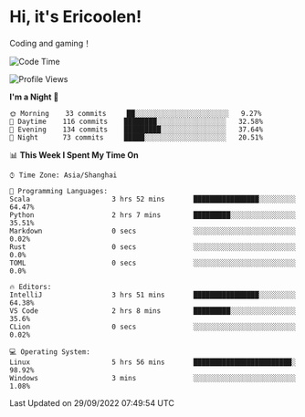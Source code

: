 # Hi, it's Ericoolen!
Coding and gaming！

<!--START_SECTION:waka-->
![Code Time](http://img.shields.io/badge/Code%20Time-405%20hrs%2052%20mins-blue)

![Profile Views](http://img.shields.io/badge/Profile%20Views-1-blue)

**I'm a Night 🦉** 

```text
🌞 Morning    33 commits     ██░░░░░░░░░░░░░░░░░░░░░░░   9.27% 
🌆 Daytime    116 commits    ████████░░░░░░░░░░░░░░░░░   32.58% 
🌃 Evening    134 commits    █████████░░░░░░░░░░░░░░░░   37.64% 
🌙 Night      73 commits     █████░░░░░░░░░░░░░░░░░░░░   20.51%

```


📊 **This Week I Spent My Time On** 

```text
⌚︎ Time Zone: Asia/Shanghai

💬 Programming Languages: 
Scala                    3 hrs 52 mins       ████████████████░░░░░░░░░   64.47% 
Python                   2 hrs 7 mins        █████████░░░░░░░░░░░░░░░░   35.51% 
Markdown                 0 secs              ░░░░░░░░░░░░░░░░░░░░░░░░░   0.02% 
Rust                     0 secs              ░░░░░░░░░░░░░░░░░░░░░░░░░   0.0% 
TOML                     0 secs              ░░░░░░░░░░░░░░░░░░░░░░░░░   0.0%

🔥 Editors: 
IntelliJ                 3 hrs 51 mins       ████████████████░░░░░░░░░   64.38% 
VS Code                  2 hrs 8 mins        █████████░░░░░░░░░░░░░░░░   35.6% 
CLion                    0 secs              ░░░░░░░░░░░░░░░░░░░░░░░░░   0.02%

💻 Operating System: 
Linux                    5 hrs 56 mins       ████████████████████████░   98.92% 
Windows                  3 mins              ░░░░░░░░░░░░░░░░░░░░░░░░░   1.08%

```


 Last Updated on 29/09/2022 07:49:54 UTC
<!--END_SECTION:waka-->

